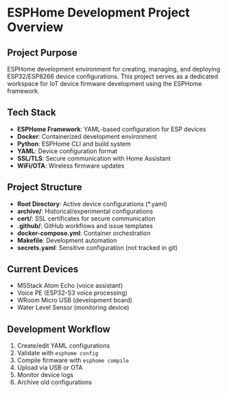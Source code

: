 # ESPHome Development Project Overview

## Project Purpose
ESPHome development environment for creating, managing, and deploying ESP32/ESP8266 device configurations. This project serves as a dedicated workspace for IoT device firmware development using the ESPHome framework.

## Tech Stack
- **ESPHome Framework**: YAML-based configuration for ESP devices
- **Docker**: Containerized development environment
- **Python**: ESPHome CLI and build system
- **YAML**: Device configuration format
- **SSL/TLS**: Secure communication with Home Assistant
- **WiFi/OTA**: Wireless firmware updates

## Project Structure
- **Root Directory**: Active device configurations (*.yaml)
- **archive/**: Historical/experimental configurations
- **cert/**: SSL certificates for secure communication
- **.github/**: GitHub workflows and issue templates
- **docker-compose.yml**: Container orchestration
- **Makefile**: Development automation
- **secrets.yaml**: Sensitive configuration (not tracked in git)

## Current Devices
- M5Stack Atom Echo (voice assistant)
- Voice PE (ESP32-S3 voice processing)
- WRoom Micro USB (development board)
- Water Level Sensor (monitoring device)

## Development Workflow
1. Create/edit YAML configurations
2. Validate with `esphome config`
3. Compile firmware with `esphome compile`
4. Upload via USB or OTA
5. Monitor device logs
6. Archive old configurations